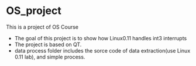 # OS_project
This is a project of OS Course
+ The goal of this project is to show how Linux0.11 handles int3 interrupts
+ The project is based on QT.
+ data process folder includes the sorce code of data extraction(use Linux 0.11 lab), and simple process.
